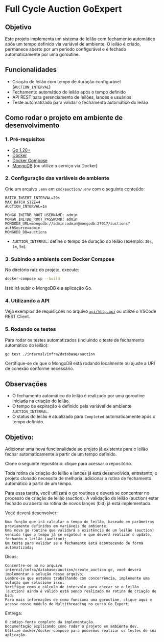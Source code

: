# Full Cycle Auction GoExpert

## Objetivo

Este projeto implementa um sistema de leilão com fechamento automático após um tempo definido via variável de ambiente. O leilão é criado, permanece aberto por um período configurável e é fechado automaticamente por uma goroutine.

## Funcionalidades

- Criação de leilão com tempo de duração configurável (`AUCTION_INTERVAL`)
- Fechamento automático do leilão após o tempo definido
- API REST para gerenciamento de leilões, lances e usuários
- Teste automatizado para validar o fechamento automático do leilão

## Como rodar o projeto em ambiente de desenvolvimento

### 1. Pré-requisitos

- [Go 1.20+](https://golang.org/dl/)
- [Docker](https://www.docker.com/)
- [Docker Compose](https://docs.docker.com/compose/)
- [MongoDB](https://www.mongodb.com/) (ou utilize o serviço via Docker)

### 2. Configuração das variáveis de ambiente

Crie um arquivo `.env` em `cmd/auction/.env` com o seguinte conteúdo:

```
BATCH_INSERT_INTERVAL=20s
MAX_BATCH_SIZE=4
AUCTION_INTERVAL=1m

MONGO_INITDB_ROOT_USERNAME: admin
MONGO_INITDB_ROOT_PASSWORD: admin
MONGODB_URL=mongodb://admin:admin@mongodb:27017/auctions?authSource=admin
MONGODB_DB=auctions
```

- `AUCTION_INTERVAL`: define o tempo de duração do leilão (exemplo: `30s`, `1m`, `5m`).

### 3. Subindo o ambiente com Docker Compose

No diretório raiz do projeto, execute:

```sh
docker-compose up --build
```

Isso irá subir o MongoDB e a aplicação Go.

### 4. Utilizando a API

Veja exemplos de requisições no arquivo [`api/http.api`](api/http.api) ou utilize o VSCode REST Client.

### 5. Rodando os testes

Para rodar os testes automatizados (incluindo o teste de fechamento automático do leilão):

```sh
go test ./internal/infra/database/auction
```

Certifique-se de que o MongoDB está rodando localmente ou ajuste a URI de conexão conforme necessário.

## Observações

- O fechamento automático do leilão é realizado por uma goroutine iniciada na criação do leilão.
- O tempo de expiração é definido pela variável de ambiente `AUCTION_INTERVAL`.
- O status do leilão é atualizado para `Completed` automaticamente após o tempo definido.

## Objetivo:

Adicionar uma nova funcionalidade ao projeto já existente para o leilão fechar automaticamente a partir de um tempo definido.

Clone o seguinte repositório: clique para acessar o repositório.

Toda rotina de criação do leilão e lances já está desenvolvida, entretanto, o projeto clonado necessita de melhoria: adicionar a rotina de fechamento automático a partir de um tempo.

Para essa tarefa, você utilizará o go routines e deverá se concentrar no processo de criação de leilão (auction). A validação do leilão (auction) estar fechado ou aberto na rotina de novos lançes (bid) já está implementado.

Você deverá desenvolver:

    Uma função que irá calcular o tempo do leilão, baseado em parâmetros previamente definidos em variáveis de ambiente;
    Uma nova go routine que validará a existência de um leilão (auction) vencido (que o tempo já se esgotou) e que deverá realizar o update, fechando o leilão (auction);
    Um teste para validar se o fechamento está acontecendo de forma automatizada;


Dicas:

    Concentre-se na no arquivo internal/infra/database/auction/create_auction.go, você deverá implementar a solução nesse arquivo;
    Lembre-se que estamos trabalhando com concorrência, implemente uma solução que solucione isso:
    Verifique como o cálculo de intervalo para checar se o leilão (auction) ainda é válido está sendo realizado na rotina de criação de bid;
    Para mais informações de como funciona uma goroutine, clique aqui e acesse nosso módulo de Multithreading no curso Go Expert;
     

Entrega:

    O código-fonte completo da implementação.
    Documentação explicando como rodar o projeto em ambiente dev.
    Utilize docker/docker-compose para podermos realizar os testes de sua aplicação.
